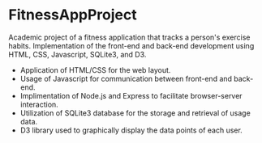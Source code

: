# FitnessAppProject
Academic project of a fitness application that tracks a person's exercise habits.
Implementation of the front-end and back-end development using HTML, CSS, Javascript, SQLite3, and D3.

- Application of HTML/CSS for the web layout.
- Usage of Javascript for communication between front-end and back-end.
- Implimentation of Node.js and Express to facilitate browser-server interaction.
- Utilization of SQLite3 database for the storage and retrieval of usage data.
- D3 library used to graphically display the data points of each user.
